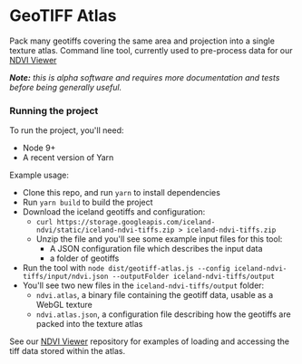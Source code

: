 # GeoTIFF Atlas

Pack many geotiffs covering the same area and projection into a single texture atlas.
Command line tool, currently used to pre-process data for our [NDVI Viewer](https://github.com/VisualPerspective/ndvi-viewer)

*__Note:__ this is alpha software and requires more documentation and tests before being generally useful.*

### Running the project
To run the project, you'll need:
* Node 9+
* A recent version of Yarn

Example usage:
* Clone this repo, and run `yarn` to install dependencies
* Run `yarn build` to build the project
* Download the iceland geotiffs and configuration:
  * `curl https://storage.googleapis.com/iceland-ndvi/static/iceland-ndvi-tiffs.zip > iceland-ndvi-tiffs.zip`
  * Unzip the file and you'll see some example input files for this tool:
    * A JSON configuration file which describes the input data
    * a folder of geotiffs
* Run the tool with `node dist/geotiff-atlas.js --config iceland-ndvi-tiffs/input/ndvi.json --outputFolder iceland-ndvi-tiffs/output`
* You'll see two new files in the `iceland-ndvi-tiffs/output` folder:
  * `ndvi.atlas`, a binary file containing the geotiff data, usable as a WebGL texture
  * `ndvi.atlas.json`, a configuration file describing how the geotiffs are packed into the texture atlas
  
See our [NDVI Viewer](https://github.com/VisualPerspective/ndvi-viewer) repository for examples of loading and accessing the tiff data stored within the atlas. 

